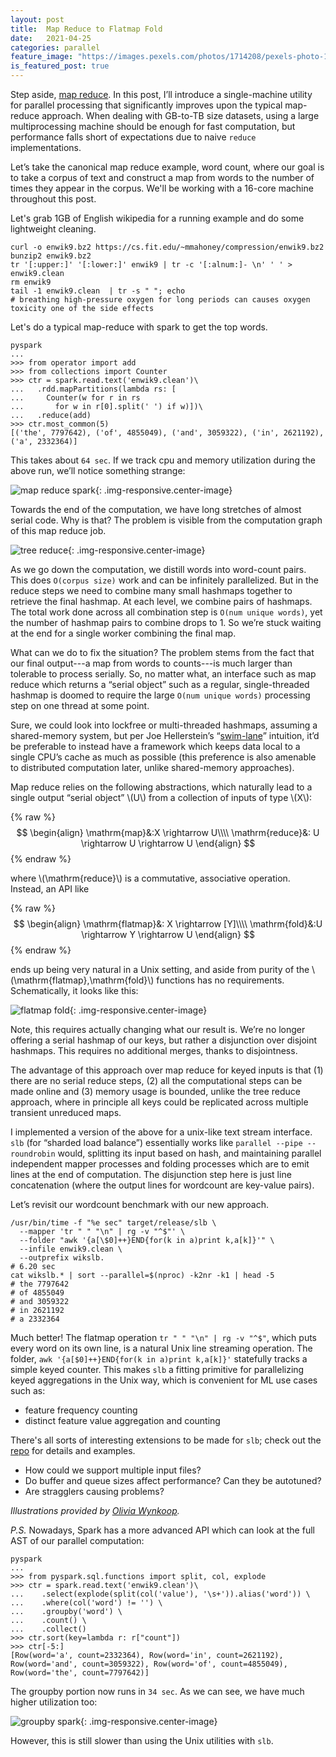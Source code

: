 ```yaml
---
layout: post
title:  Map Reduce to Flatmap Fold
date:   2021-04-25
categories: parallel
feature_image: "https://images.pexels.com/photos/1714208/pexels-photo-1714208.jpeg?crop=entropy&cs=srgb&dl=pexels-josh-sorenson-1714208.jpg&fit=crop&fm=jpg&h=1280&w=1920"
is_featured_post: true
---
```


Step aside, [map reduce](https://research.google/pubs/pub62/). In this post, I’ll introduce a single-machine utility for parallel processing that significantly improves upon the typical map-reduce approach. When dealing with GB-to-TB size datasets, using a large multiprocessing machine should be enough for fast computation, but performance falls short of expectations due to naive `reduce` implementations.

Let’s take the canonical map reduce example, word count, where our goal is to take a corpus of text and construct a map from words to the number of times they appear in the corpus. We'll be working with a 16-core machine throughout this post. <!--more-->

Let's grab 1GB of English wikipedia for a running example and do some lightweight cleaning.

```
curl -o enwik9.bz2 https://cs.fit.edu/~mmahoney/compression/enwik9.bz2
bunzip2 enwik9.bz2
tr '[:upper:]' '[:lower:]' enwik9 | tr -c '[:alnum:]- \n' ' ' > enwik9.clean
rm enwik9
tail -1 enwik9.clean  | tr -s " "; echo
# breathing high-pressure oxygen for long periods can causes oxygen toxicity one of the side effects 
```

Let's do a typical map-reduce with spark to get the top words.

```
pyspark
...
>>> from operator import add
>>> from collections import Counter
>>> ctr = spark.read.text('enwik9.clean')\
...   .rdd.mapPartitions(lambda rs: [
...     Counter(w for r in rs
...       for w in r[0].split(' ') if w)])\
...   .reduce(add) 
>>> ctr.most_common(5)
[('the', 7797642), ('of', 4855049), ('and', 3059322), ('in', 2621192), ('a', 2332364)]
```
  
This takes about `64 sec`. If we track cpu and memory utilization during the above run, we’ll notice something strange:

![map reduce spark](/assets/2021-04-25-map-reduce-to-flatmap-fold/map-reduce-spark.png){: .img-responsive.center-image}

Towards the end of the computation, we have long stretches of almost serial code. Why is that? The problem is visible from the computation graph of this map reduce job.

![tree reduce](/assets/2021-04-25-map-reduce-to-flatmap-fold/tree-reduce.png){: .img-responsive.center-image}

As we go down the computation, we distill words into word-count pairs. This does `O(corpus size)` work and can be infinitely parallelized. But in the reduce steps we need to combine many small hashmaps together to retrieve the final hashmap. At each level, we combine pairs of hashmaps. The total work done across all combination step is `O(num unique words)`, yet the number of hashmap pairs to combine drops to 1. So we’re stuck waiting at the end for a single worker combining the final map.

What can we do to fix the situation? The problem stems from the fact that our final output---a map from words to counts---is much larger than tolerable to process serially. So, no matter what, an interface such as map reduce which returns a “serial object” such as a regular, single-threaded hashmap is doomed to require the large `O(num unique words)` processing step on one thread at some point.

Sure, we could look into lockfree or multi-threaded hashmaps, assuming a shared-memory system, but per Joe Hellerstein’s “[swim-lane](https://rise.cs.berkeley.edu/blog/anna-kvs/)” intuition, it’d be preferable to instead have a framework which keeps data local to a single CPU’s cache as much as possible (this preference is also amenable to distributed computation later, unlike shared-memory approaches).

Map reduce relies on the following abstractions, which naturally lead to a single output “serial object” \\(U\\) from a collection of inputs of type \\(X\\):

{% raw %}
$$
\begin{align}
\mathrm{map}&:X \rightarrow U\\\\
\mathrm{reduce}&: U \rightarrow U \rightarrow U
\end{align}
$$
{% endraw %}

where \\(\mathrm{reduce}\\) is a commutative, associative operation. Instead, an API like

{% raw %}
$$
\begin{align}
\mathrm{flatmap}&: X \rightarrow [Y]\\\\
\mathrm{fold}&:U \rightarrow Y \rightarrow U
\end{align}
$$
{% endraw %}

ends up being very natural in a Unix setting, and aside from purity of the \\(\mathrm{flatmap},\mathrm{fold}\\) functions has no requirements. Schematically, it looks like this:

![flatmap fold](/assets/2021-04-25-map-reduce-to-flatmap-fold/flatmap-fold.png){: .img-responsive.center-image}

Note, this requires actually changing what our result is. We’re no longer offering a serial hashmap of our keys, but rather a disjunction over disjoint hashmaps. This requires no additional merges, thanks to disjointness.

The advantage of this approach over map reduce for keyed inputs is that (1) there are no serial reduce steps, (2) all the computational steps can be made online and (3) memory usage is bounded, unlike the tree reduce approach, where in principle all keys could be replicated across multiple transient unreduced maps.

I implemented a version of the above for a unix-like text stream interface. `slb` (for “sharded load balance”) essentially works like `parallel --pipe --roundrobin` would, splitting its input based on hash, and maintaining parallel independent mapper processes and folding processes which are to emit lines at the end of computation. The disjunction step here is just line concatenation (where the output lines for wordcount are key-value pairs).

Let’s revisit our wordcount benchmark with our new approach.
```
/usr/bin/time -f "%e sec" target/release/slb \
  --mapper 'tr " " "\n" | rg -v "^$"' \
  --folder "awk '{a[\$0]++}END{for(k in a)print k,a[k]}'" \
  --infile enwik9.clean \
  --outprefix wikslb.
# 6.20 sec
cat wikslb.* | sort --parallel=$(nproc) -k2nr -k1 | head -5
# the 7797642
# of 4855049
# and 3059322
# in 2621192
# a 2332364
```

Much better! The flatmap operation `tr " " "\n" | rg -v "^$"`, which puts every word on its own line, is a natural Unix line streaming operation. The folder, `awk '{a[$0]++}END{for(k in a)print k,a[k]}'` statefully tracks a simple keyed counter. This makes `slb` a fitting primitive for parallelizing keyed aggregations in the Unix way, which is convenient for ML use cases such as:

* feature frequency counting
* distinct feature value aggregation and counting

There's all sorts of interesting extensions to be made for `slb`; check out the [repo](https://github.com/vlad17/slb) for details and examples.

* How could we support multiple input files?
* Do buffer and queue sizes affect performance? Can they be autotuned?
* Are stragglers causing problems?

_Illustrations provided by [Olivia Wynkoop](https://www.linkedin.com/in/olivia-wynkoop-b48375b2/)._

_P.S._ Nowadays, Spark has a more advanced API which can look at the full AST of our parallel computation:

```
pyspark
...
>>> from pyspark.sql.functions import split, col, explode
>>> ctr = spark.read.text('enwik9.clean')\
...    .select(explode(split(col('value'), '\s+')).alias('word')) \
...    .where(col('word') != '') \
...    .groupby('word') \
...    .count() \
...    .collect()
>>> ctr.sort(key=lambda r: r["count"])
>>> ctr[-5:]
[Row(word='a', count=2332364), Row(word='in', count=2621192), Row(word='and', count=3059322), Row(word='of', count=4855049), Row(word='the', count=7797642)]
```

The groupby portion now runs in `34 sec`. As we can see, we have much higher utilization too:

![groupby spark](/assets/2021-04-25-map-reduce-to-flatmap-fold/groupby-spark.png){: .img-responsive.center-image}

However, this is still slower than using the Unix utilities with `slb`.
